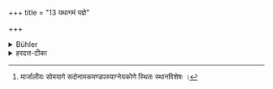 +++
title = "13 यथागमं यज्ञे"

+++

<details><summary>Bühler</summary>

13. At a sacrifice (the vessels must be cleaned) according to the precepts of the Veda.
</details>

<details><summary>हरदत्त-टीका</summary>

## सूत्रम्
यथागमं यज्ञे ॥ १३ ॥  
### टिप्पनी
यज्ञपात्रं तु यथागम शोधितं प्रयत भवति । तद्यथा अग्निहोत्रहवणी दभैरद्भिः प्रक्षालिता, सोमपात्राणि [^१]'मार्जालीये प्रक्षालितानि, आज्यपात्राण्युष्णेन वारिणा ॥ १३ ॥  

[^१]:

    मार्जालीयः सोमयागे सदोनामकमण्डपस्याग्नेयकोणे स्थितः स्थानविशेषः ।
</details>
